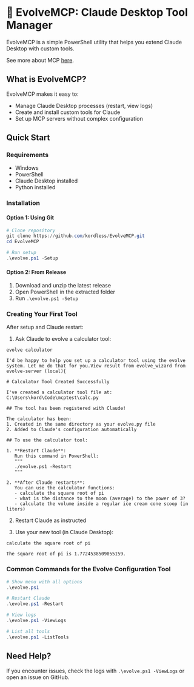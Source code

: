 # 🧠 EvolveMCP: Claude Desktop Tool Manager

EvolveMCP is a simple PowerShell utility that helps you extend Claude Desktop with custom tools.

See more about MCP [here](https://modelcontextprotocol.io/introduction).

## What is EvolveMCP?

EvolveMCP makes it easy to:
- Manage Claude Desktop processes (restart, view logs)
- Create and install custom tools for Claude
- Set up MCP servers without complex configuration

## Quick Start

### Requirements
- Windows
- PowerShell
- Claude Desktop installed
- Python installed

### Installation

#### Option 1: Using Git
```powershell
# Clone repository
git clone https://github.com/kordless/EvolveMCP.git
cd EvolveMCP

# Run setup
.\evolve.ps1 -Setup
```

#### Option 2: From Release
1. Download and unzip the latest release
2. Open PowerShell in the extracted folder
3. Run `.\evolve.ps1 -Setup`

### Creating Your First Tool

After setup and Claude restart:

1. Ask Claude to evolve a calculator tool:
```
evolve calculator
```

```
I'd be happy to help you set up a calculator tool using the evolve system. Let me do that for you.View result from evolve_wizard from evolve-server (local){

# Calculator Tool Created Successfully

I've created a calculator tool file at:
C:\Users\kord\Code\mcptest\calc.py

## The tool has been registered with Claude!

The calculator has been:
1. Created in the same directory as your evolve.py file
2. Added to Claude's configuration automatically

## To use the calculator tool:

1. **Restart Claude**:
   Run this command in PowerShell:
   """
   ./evolve.ps1 -Restart
   """
   
2. **After Claude restarts**:
   You can use the calculator functions:
   - calculate the square root of pi
   - what is the distance to the moon (average) to the power of 3?
   - calculate the volume inside a regular ice cream cone scoop (in liters)

```

2. Restart Claude as instructed

3. Use your new tool (in Claude Desktop):
```
calculate the square root of pi
```

```
The square root of pi is 1.7724538509055159.
```

### Common Commands for the Evolve Configuration Tool

```powershell
# Show menu with all options
.\evolve.ps1

# Restart Claude
.\evolve.ps1 -Restart

# View logs
.\evolve.ps1 -ViewLogs

# List all tools
.\evolve.ps1 -ListTools
```

## Need Help?

If you encounter issues, check the logs with `.\evolve.ps1 -ViewLogs` or open an issue on GitHub.

